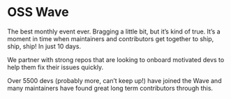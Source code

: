 # OSS Wave

The best monthly event ever. Bragging a little bit, but it’s kind of true. It’s a moment in time when maintainers and contributors get together to ship, ship, ship! In just 10 days.

We partner with strong repos that are looking to onboard motivated devs to help them fix their issues quickly.

Over 5500 devs (probably more, can’t keep up!) have joined the Wave and many maintainers have found great long term contributors through this.

